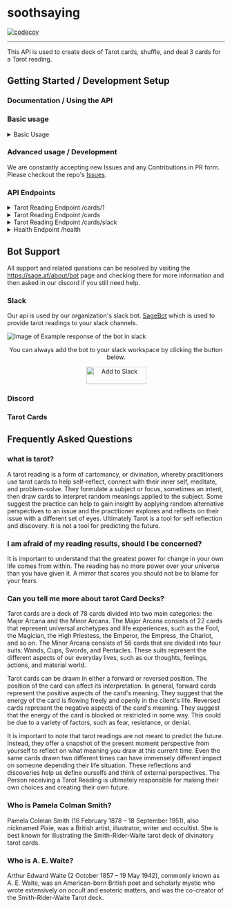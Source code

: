 # soothsaying

[![codecov](https://codecov.io/gh/free-ignorance/shrewd/branch/main/graph/badge.svg)](https://codecov.io/gh/free-ignorance/soothsaying)

------

This API is used to create deck of Tarot cards, shuffle, and deal 3 cards for a Tarot reading.

## Getting Started / Development Setup




### Documentation / Using the API



### Basic usage

<details>
  <summary>Basic Usage</summary>

  You can install and run the application in node 16.6.0 or higher with the following commands:

```bash
npm ci
npm run start
```

you should see 

```bash
[2023-10-27T15:26:32.097Z] info: Initializing Server.... 
[2023-10-27T15:26:32.099Z] info: Initializing Middlewares.... 
[2023-10-27T15:26:32.101Z] info: Initializing Controller "/health" Route.... 
[2023-10-27T15:26:32.102Z] info: Initializing Controller "/cards" Route.... 
[2023-10-27T15:26:32.104Z] info: Server Initialized and Listening on the port 3000. 
```

You can confirm the API is running locally with 

```bash
curl localhost:3000/health
```

which should return a healthy ready check from the health endpoint 

```json
{
  "data": {
    "date": "2023-10-27T15:36:00.721Z",
    "uptime": "00:00:05:58",
    "version": "0.1.0"
  },
  "meta": {
    "status": 200
  }
}
```


</details>

### Advanced usage / Development

We are constantly accepting new Issues and any Contributions in PR form. Please checkout the repo's [Issues](https://github.com/free-ignorance/soothsaying/issues).

### API Endpoints

<details>
  <summary>Tarot Reading Endpoint /cards/1</summary>

You can request a single card from the API with a GET request to the /cards endpoint.

```bash 
curl https://soothsaying-c436343ba6ff.herokuapp.com/cards/1
```

Response

```json
{
  "data": {
    "id": 0,
    "name": "The Fool",
    "description": "The Fool is the spirit in search of experience. He represents the mystical cleverness bereft of reason within us, the childlike ability to tune into the inner workings of the world. The sun shining behind him represents the divine nature of the Fool's wisdom and exuberance, holy madness or 'crazy wisdom'. On his back are all the possessions he might need. In his hand there is a flower, showing his appreciation of beauty. He is frequently accompanied by a dog, sometimes seen as his animal desires, sometimes as the call of the real world, nipping at his heels and distracting him. He is seemingly unconcerned that he is standing on a precipice, apparently about to step off.",
    "type": "major",
    "orientation": false,
    "cardImages": [
      {
        "id": 0,
        "art_set": "rider-waite-smith",
        "label": "The Fool",
        "alt": "A rendering of the tarot card The Fool depicting a jester",
        "url": {
          "large": "https://upload.wikimedia.org/wikipedia/commons/thumb/9/90/RWS_Tarot_00_Fool.jpg/512px-RWS_Tarot_00_Fool.jpg",
          "mid": "https://upload.wikimedia.org/wikipedia/commons/thumb/9/90/RWS_Tarot_00_Fool.jpg/256px-RWS_Tarot_00_Fool.jpg",
          "small": "https://upload.wikimedia.org/wikipedia/commons/thumb/9/90/RWS_Tarot_00_Fool.jpg/128px-RWS_Tarot_00_Fool.jpg",
          "tiny": "https://upload.wikimedia.org/wikipedia/commons/thumb/9/90/RWS_Tarot_00_Fool.jpg/64px-RWS_Tarot_00_Fool.jpg"
        },
        "cardId": 0
      }
    ]
  },
  "meta": {
    "status": 200
  }
}
```

</details>
<details>
  <summary>Tarot Reading Endpoint /cards</summary>

You can get a 3 card reading by hitting the base endpoint of `/cards` with a GET request.

```bash
curl https://soothsaying-c436343ba6ff.herokuapp.com/cards
```

Response

```json
{
{
  "data": [
    {
      "id": 76,
      "name": "Queen of Pentacles",
      "description": "The Queen of Pentacles is a card of abundance, prosperity, and nurturing. She represents the importance of taking care of yourself and your loved ones. The Queen of Pentacles also reminds you to be generous and to share your abundance with others.",
      "type": "minor",
      "suit": "pentacles",
      "orientation": false,
      "cardImages": [
        {
          "id": 76,
          "art_set": "rider-waite-smith",
          "label": "Queen of Pentacles",
          "alt": "A rendering of the tarot card Queen of Pentacles depicting a woman sitting on a throne, holding a gold coin in one hand and a pentacle in the other.",
          "url": {
            "tiny": "https://upload.wikimedia.org/wikipedia/commons/thumb/8/88/Pents13.jpg/64px-Pents13.jpg",
            "small": "https://upload.wikimedia.org/wikipedia/commons/thumb/8/88/Pents13.jpg/128px-Pents13.jpg",
            "mid": "https://upload.wikimedia.org/wikipedia/commons/thumb/8/88/Pents13.jpg/256px-Pents13.jpg",
            "large": "https://upload.wikimedia.org/wikipedia/commons/thumb/8/88/Pents13.jpg/512px-Pents13.jpg"
          },
          "cardId": 76
        }
      ]
    },
    {
      "id": 53,
      "name": "Four of Swords",
      "description": "The Four of Swords is a card of rest, contemplation, and healing. It represents the need to take a break and to recharge your batteries. The Four of Swords also reminds you to reflect on your life and to make sure that you are on the right path.",
      "type": "minor",
      "suit": "swords",
      "orientation": false,
      "cardImages": [
        {
          "id": 53,
          "art_set": "rider-waite-smith",
          "label": "Four of Swords",
          "alt": "A rendering of the tarot card Four of Swords depicting a knight lying on a tomb, with his hands folded across his chest. Three swords are hanging above him, and a fourth sword is on the ground next to him.",
          "url": {
            "tiny": "https://upload.wikimedia.org/wikipedia/commons/thumb/b/bf/Swords04.jpg/64px-Swords04.jpg",
            "small": "https://upload.wikimedia.org/wikipedia/commons/thumb/b/bf/Swords04.jpg/128px-Swords04.jpg",
            "mid": "https://upload.wikimedia.org/wikipedia/commons/thumb/b/bf/Swords04.jpg/256px-Swords04.jpg",
            "large": "https://upload.wikimedia.org/wikipedia/commons/thumb/b/bf/Swords04.jpg/512px-Swords04.jpg"
          },
          "cardId": 53
        }
      ]
    },
    {
      "id": 72,
      "name": "Nine of Pentacles",
      "description": "The Nine of Pentacles is a card of abundance, prosperity, and fulfillment. It represents the feeling of being content and satisfied with your life. The Nine of Pentacles also reminds you to enjoy your success and to be grateful for all that you have.",
      "type": "minor",
      "suit": "pentacles",
      "orientation": true,
      "cardImages": [
        {
          "id": 72,
          "art_set": "rider-waite-smith",
          "label": "Nine of Pentacles",
          "alt": "A rendering of the tarot card Nine of Pentacles depicting a woman walking in a garden, holding a falcon on one hand and a gold coin in the other. She is surrounded by abundant flowers and fruits.",
          "url": {
            "tiny": "https://upload.wikimedia.org/wikipedia/commons/thumb/f/f0/Pents09.jpg/64px-Pents09.jpg",
            "small": "https://upload.wikimedia.org/wikipedia/commons/thumb/f/f0/Pents09.jpg/128px-Pents09.jpg",
            "mid": "https://upload.wikimedia.org/wikipedia/commons/thumb/f/f0/Pents09.jpg/256px-Pents09.jpg",
            "large": "https://upload.wikimedia.org/wikipedia/commons/thumb/f/f0/Pents09.jpg/512px-Pents09.jpg"
          },
          "cardId": 72
        }
      ]
    }
  },
  "meta": {
    "status": 200
  }
}
```
</details>

<details>
  <summary>Tarot Reading Endpoint /cards/slack</summary>


Also has a slack friendly endpoint!

```bash 
curl https://soothsaying-c436343ba6ff.herokuapp.com/cards/slack
```

Example Response 

```json
{
  "blocks": [
    {
      "type": "section",
      "text": {
        "type": "mrkdwn",
        "text": "Very interesting, let's see what the cards have to say... :crystal_ball:"
      }
    },
    {
      "type": "divider"
    },
    {
      "type": "section",
      "text": {
        "type": "mrkdwn",
        "text": "Your Past card is *King of Wands* \n The King of Wands is a card of authority, leadership, and vision. It represents the masculine aspect of the Wands suit and the power of fire. The King of Wands also reminds you to be strong and to stand up for what you believe in."
      },
      "accessory": {
        "type": "image",
        "image_url": "https://upload.wikimedia.org/wikipedia/commons/thumb/c/ce/Wands14.jpg/128px-Wands14.jpg",
        "alt_text": "A rendering of the tarot card King of Wands depicting a man sitting on a throne, holding a wand in one hand and a lion-headed scepter in the other."
      }
    },
    {
      "type": "section",
      "text": {
        "type": "mrkdwn",
        "text": "Your Past card is *Ace of Cups* \n The Ace of Cups is a card of new beginnings, love, and compassion. It represents the overflowing cup of emotions and the potential for deep connection with others. The Ace of Cups also reminds you to open your heart to love and to let yourself be loved."
      },
      "accessory": {
        "type": "image",
        "image_url": "https://upload.wikimedia.org/wikipedia/commons/thumb/3/36/Cups01.jpg/128px-Cups01.jpg",
        "alt_text": "A rendering of the tarot card Ace of Cups depicting a white dove holding a golden cup in its beak."
      }
    },
    {
      "type": "section",
      "text": {
        "type": "mrkdwn",
        "text": "Your Past card is *Two of Cups* \n The Two of Cups is a card of harmony, balance, and partnership. It represents the union of two people in love, or the coming together of two opposing forces. The Two of Cups also reminds you to cherish your relationships and to nurture the connections that you have with others."
      },
      "accessory": {
        "type": "image",
        "image_url": "https://upload.wikimedia.org/wikipedia/commons/thumb/f/f8/Cups02.jpg/128px-Cups02.jpg",
        "alt_text": "A rendering of the tarot card Two of Cups depicting a man and a woman sitting face-to-face, holding cups in their hands."
      }
    }
  ]
}
```


</details>


<details>
  <summary>Health Endpoint /health</summary>


You can confirm the API is running locally with 

```bash
curl localhost:3000/health
```

which should return a healthy ready check from the health endpoint 

```json
{
  "data": {
    "date": "2023-10-27T15:36:00.721Z",
    "uptime": "00:00:05:58",
    "version": "0.1.0"
  },
  "meta": {
    "status": 200
  }
}
```


</details>



## Bot Support

All support and related questions can be resolved by visiting the https://sage.af/about/bot page and checking there for more information and then asked in our discord if you still need help.

### Slack

Our api is used by our organization's slack bot. [SageBot](https://sage.af/about/bot) which is used to provide tarot readings to your slack channels. 

![Image of Example response of the bot in slack](https://github.com/free-ignorance/soothsaying/assets/127320/439132a1-376f-4cbf-929d-8b2a672d931f)

<div align="center">
<p>You can always add the bot to your slack workspace by clicking the button below.</p>
<p><a href="https://slack.com/oauth/v2/authorize?client_id=780455873664.6087369520707&scope=commands&user_scope="><img alt="Add to Slack" height="40" width="139" src="https://platform.slack-edge.com/img/add_to_slack.png" srcSet="https://platform.slack-edge.com/img/add_to_slack.png 1x, https://platform.slack-edge.com/img/add_to_slack@2x.png 2x" /></a></p>
</div>


### Discord




### Tarot Cards 


<h2>Frequently Asked Questions</h2>
<h3>what is tarot?</h3>
<p>
A tarot reading is a form of cartomancy, or divination, whereby practitioners use tarot cards to help self-reflect, connect with their inner self, meditate, and problem-solve. They formulate a subject or focus, sometimes an intent, then draw cards to interpret random meanings applied to the subject. Some suggest the practice can help to gain insight by applying random alternative perspectives to an issue and the practitioner explores and reflects on their issue with a different set of eyes. Ultimately Tarot is a tool for self reflection and discovery. It is not a tool for predicting the future.
</p>
<h3>I am afraid of my reading results, should I be concerned?</h3>
<p>
It is important to understand that the greatest power for change in your own life comes from within. The reading has no more power over your universe than you have given it. A mirror that scares you should not be to blame for your fears. 
</p>
<h3>Can you tell me more about tarot Card Decks?</h3>
<p>
  Tarot cards are a deck of 78 cards divided into two main categories: the Major Arcana and the Minor Arcana. The Major Arcana consists of 22 cards that represent universal archetypes and life experiences, such as the Fool, the Magician, the High Priestess, the Emperor, the Empress, the Chariot, and so on. The Minor Arcana consists of 56 cards that are divided into four suits: Wands, Cups, Swords, and Pentacles. These suits represent the different aspects of our everyday lives, such as our thoughts, feelings, actions, and material world.
</p>
<p>
  Tarot cards can be drawn in either a forward or reversed position. The position of the card can affect its interpretation. In general, forward cards represent the positive aspects of the card's meaning. They suggest that the energy of the card is flowing freely and openly in the client's life. Reversed cards represent the negative aspects of the card's meaning. They suggest that the energy of the card is blocked or restricted in some way. This could be due to a variety of factors, such as fear, resistance, or denial.
</p>
<p>
  It is important to note that tarot readings are not meant to predict the future. Instead, they offer a snapshot of the present moment perspective from yourself to reflect on what meaning you draw at this current time. Even the same cards drawn two different times can have immensely different impact on someone depending their life situation. These reflections and discoveries help us define ourselfs and think of external perspectives. The Person receiving a Tarot Reading is ultimately responsible for making their own choices and creating their own future.
</p>
<h3>Who is Pamela Colman Smith?</h3>
<p>
  Pamela Colman Smith (16 February 1878 – 18 September 1951), also nicknamed Pixie, was a British artist, illustrator, writer and occultist. She is best known for illustrating the Smith-Rider-Waite tarot deck of divinatory tarot cards.
</p>

<h3>Who is A. E. Waite?</h3>
<p>
  Arthur Edward Waite (2 October 1857 – 19 May 1942), commonly known as A. E. Waite, was an American-born British poet and scholarly mystic who wrote extensively on occult and esoteric matters, and was the co-creator of the Smith-Rider-Waite Tarot deck.
</p>
